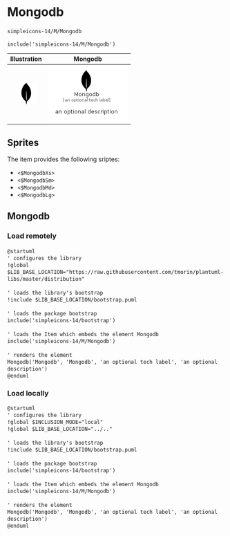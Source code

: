 # Mongodb


```text
simpleicons-14/M/Mongodb
```

```text
include('simpleicons-14/M/Mongodb')
```



| Illustration | Mongodb |
| :---: | :---: |
| ![illustration for Illustration](../../simpleicons-14/M/Mongodb.png) | ![illustration for Mongodb](../../simpleicons-14/M/Mongodb.Local.png) |



## Sprites
The item provides the following sriptes:

- `<$MongodbXs>`
- `<$MongodbSm>`
- `<$MongodbMd>`
- `<$MongodbLg>`





## Mongodb

### Load remotely
```plantuml
@startuml
' configures the library
!global $LIB_BASE_LOCATION="https://raw.githubusercontent.com/tmorin/plantuml-libs/master/distribution"

' loads the library's bootstrap
!include $LIB_BASE_LOCATION/bootstrap.puml

' loads the package bootstrap
include('simpleicons-14/bootstrap')

' loads the Item which embeds the element Mongodb
include('simpleicons-14/M/Mongodb')

' renders the element
Mongodb('Mongodb', 'Mongodb', 'an optional tech label', 'an optional description')
@enduml
```

### Load locally
```plantuml
@startuml
' configures the library
!global $INCLUSION_MODE="local"
!global $LIB_BASE_LOCATION="../.."

' loads the library's bootstrap
!include $LIB_BASE_LOCATION/bootstrap.puml

' loads the package bootstrap
include('simpleicons-14/bootstrap')

' loads the Item which embeds the element Mongodb
include('simpleicons-14/M/Mongodb')

' renders the element
Mongodb('Mongodb', 'Mongodb', 'an optional tech label', 'an optional description')
@enduml
```


